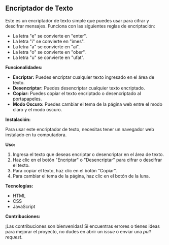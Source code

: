 ## Encriptador de Texto

Este es un encriptador de texto simple que puedes usar para cifrar y descifrar mensajes.  Funciona con las siguientes reglas de encriptación:

* La letra "e" se convierte en "enter".
* La letra "i" se convierte en "imes".
* La letra "a" se convierte en "ai".
* La letra "o" se convierte en "ober".
* La letra "u" se convierte en "ufat".

**Funcionalidades:**

* **Encriptar:**  Puedes encriptar cualquier texto ingresado en el área de texto.
* **Desencriptar:**  Puedes desencriptar cualquier texto encriptado.
* **Copiar:**  Puedes copiar el texto encriptado o desencriptado al portapapeles.
* **Modo Oscuro:** Puedes cambiar el tema de la página web entre el modo claro y el modo oscuro.


**Instalación:**

Para usar este encriptador de texto, necesitas tener un navegador web instalado en tu computadora.

**Uso:**

1.  Ingresa el texto que deseas encriptar o desencriptar en el área de texto.
2.  Haz clic en el botón "Encriptar" o "Desencriptar" para cifrar o descifrar el texto.
3.  Para copiar el texto, haz clic en el botón "Copiar".
4.  Para cambiar el tema de la página, haz clic en el botón de la luna.

**Tecnologías:**

* HTML
* CSS
* JavaScript


**Contribuciones:**

¡Las contribuciones son bienvenidas! Si encuentras errores o tienes ideas para mejorar el proyecto, no dudes en abrir un *issue* o enviar una *pull request*.

